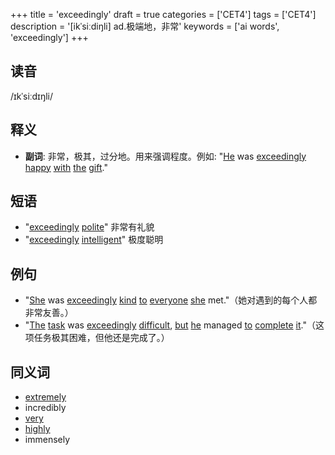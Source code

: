 +++
title = 'exceedingly'
draft = true
categories = ['CET4']
tags = ['CET4']
description = '[ikˈsiːdiŋli] ad.极端地，非常'
keywords = ['ai words', 'exceedingly']
+++

## 读音
/ɪkˈsiːdɪŋli/

## 释义
- **副词**: 非常，极其，过分地。用来强调程度。例如: "[He](/zh/post/he/) was [exceedingly](/zh/post/exceedingly/) [happy](/zh/post/happy/) [with](/zh/post/with/) [the](/zh/post/the/) [gift](/zh/post/gift/)."

## 短语
- "[exceedingly](/zh/post/exceedingly/) [polite](/zh/post/polite/)" 非常有礼貌
- "[exceedingly](/zh/post/exceedingly/) [intelligent](/zh/post/intelligent/)" 极度聪明

## 例句
- "[She](/zh/post/she/) was [exceedingly](/zh/post/exceedingly/) [kind](/zh/post/kind/) [to](/zh/post/to/) [everyone](/zh/post/everyone/) [she](/zh/post/she/) met."（她对遇到的每个人都非常友善。）
- "[The](/zh/post/the/) [task](/zh/post/task/) was [exceedingly](/zh/post/exceedingly/) [difficult](/zh/post/difficult/), [but](/zh/post/but/) [he](/zh/post/he/) managed [to](/zh/post/to/) [complete](/zh/post/complete/) [it](/zh/post/it/)."（这项任务极其困难，但他还是完成了。）

## 同义词
- [extremely](/zh/post/extremely/)
- incredibly
- [very](/zh/post/very/)
- [highly](/zh/post/highly/)
- immensely
